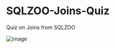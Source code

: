 # SQLZOO-Joins-Quiz
Quiz on Joins from SQLZOO

![image](https://user-images.githubusercontent.com/80576855/211576882-ab4bcaa4-1cb4-4bba-afec-a3cc66765211.png)

